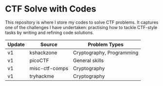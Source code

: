 # CTF Solve with Codes

This repository is where I store my codes to solve CTF problems. It captures one of the challenges I have undertaken: practising how to tackle CTF-style tasks by writing and refining code solutions.

| Update | Source     | Problem Types                |
|--------|------------|-----------------------------|
| v1     | kshackzone | Cryptography, Programming    |
| v1     | picoCTF    | General skills               |
| v1     | misc-ctf-comps | Cryptography              |
| v1     | tryhackme  | Cryptography                 |
